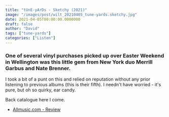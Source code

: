 ```yaml
---
title: "tUnE-yArDs - Sketchy (2021)"
image: "/images/post/wilt_20210405_tune-yards.sketchy.jpg"
date: 2021-04-05T00:00:00.0000000
draft: false
author: "David"
tags: ["tune-yards"]
categories: ["Listen"]
---
```

### One of several vinyl purchases picked up over Easter Weekend in Wellington was this little gem from New York duo Merrill Garbus and Nate Brenner.

 I took a bit of a punt on this and relied on reputation without any prior listening to previous albums (this is their fifth). I needn't have worried - it's pure, but oh so quirky, ear candy.

 Back catalogue here I come.

-  [Allmusic.com - Review](https://www.allmusic.com/album/sketchy-mw0003476107)
